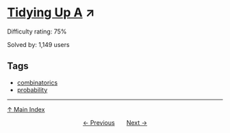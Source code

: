# [Tidying Up A](https://projecteuler.net/problem=253) ↗️

Difficulty rating: 75%

Solved by: 1,149 users
## Tags

- [combinatorics](../tags/combinatorics.md)
- [probability](../tags/probability.md)



---

[↑ Main Index](../README.md)


<div align=center><a href='252.md'>← Previous</a> &nbsp;&nbsp; &nbsp;&nbsp;  <a href='254.md'>Next →</a></div>
